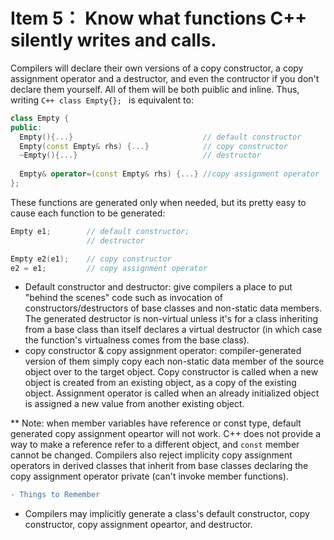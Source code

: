 # Item 5： Know what functions C++ silently writes and calls. 
Compilers will declare their own versions of a copy constructor, a copy assignment operator and a destructor, and even the contructor if you don't declare them 
yourself. All of them will be both puiblic and inline. Thus, writing ```C++ class Empty{}; ``` is equivalent to: 

```C++
class Empty {
public: 
  Empty(){...}                             // default constructor
  Empty(const Empty& rhs) {...}            // copy constructor
  ~Empty(){...}                            // destructor
  
  Empty& operator=(const Empty& rhs) {...} //copy assignment operator
};
```
These functions are generated only when needed, but its pretty easy to cause each function to be generated: 
```C++
Empty e1;        // default constructor;
                 // destructor

Empty e2(e1);    // copy constructor 
e2 = e1;         // copy assignment operator
```
* Default constructor and destructor: give compilers a place to put "behind the scenes" code such as invocation of constructors/destructors of base classes and non-static data members. The generated destructor is non-virtual unless it's for a class inheriting from a base class than itself declares a virtual destructor (in which case the function's virtualness comes from the base class).
* copy constructor & copy assignment operator: compiler-generated version of them simply copy each non-static data member of the source object over to the target object. Copy constructor is called when a new object is created from an existing object, as a copy of the existing object. Assignment operator is called when an already initialized object is assigned a new value from another existing object.

** Note: when member variables have reference or const type, default generated copy assignment opeartor will not work. C++ does not provide a way to make a reference refer to a different object, and ``const`` member cannot be changed. Compilers also reject implicity copy assignment operators in derived classes that inherit from base classes declaring the copy assignment operator private (can't invoke member functions). 

```diff
- Things to Remember
```
* Compilers may implicitly generate a class's default constructor, copy constructor, copy assignment opeartor, and destructor.
